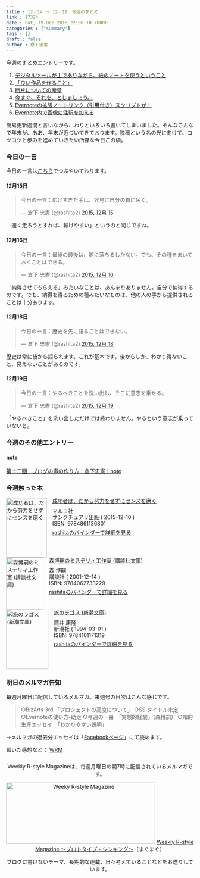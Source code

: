 ```yaml
---
title : 12／14 〜 12／19　今週のまとめ
link : 17324
date : Sat, 19 Dec 2015 22:00:10 +0000
categories : ["summary"]
tags : []
draft : false
author : 倉下忠憲
---
```


今週のまとめエントリーです。

<ol>
<li><a href="https://rashita.net/blog/?p=17281">デジタルツールが主でありながら、紙のノートを使うということ</a></li>
<li><a href="https://rashita.net/blog/?p=17291">「良い作品を作ること」</a></li>
<li><a href="https://rashita.net/blog/?p=17296">断片についての断章</a></li>
<li><a href="https://rashita.net/blog/?p=17299">今すぐ、それを、とじましょう。</a></li>
<li><a href="https://rashita.net/blog/?p=17304">Evernoteの拡張ノートリンク（引用付き）スクリプトが！</a></li>
<li><a href="https://rashita.net/blog/?p=17312">Evernote内で画像に注釈を加える</a></li>
</ol>

簡易更新週間と言いながら、わりといろいろ書いてしまいました。そんなこんなで年末が、ああ、年末が近づいてきております。脱稿という名の光に向けて、コツコツと歩みを進めていきたい所存な今日この頃。

<h3>今日の一言</h3>
今日の一言は<a href="http://twitter.com/rashita2 ">こちら</a>でつぶやいております。

<h4>12月15日</h4>

<blockquote class="twitter-tweet" lang="ja"><p lang="ja" dir="ltr">今日の一言：広げすぎた手は、容易に自分の首に届く。</p>&mdash; 倉下 忠憲 (@rashita2) <a href="https://twitter.com/rashita2/status/676639154109734912">2015, 12月 15</a></blockquote>
<script async src="//platform.twitter.com/widgets.js" charset="utf-8"></script>

「速く走ろうとすれば、転けやすい」というのと同じですね。

<h4>12月16日</h4>

<blockquote class="twitter-tweet" lang="ja"><p lang="ja" dir="ltr">今日の一言：最後の最後は、腑に落ちるしかない。でも、その種をまいておくことはできる。</p>&mdash; 倉下 忠憲 (@rashita2) <a href="https://twitter.com/rashita2/status/676967507136266241">2015, 12月 16</a></blockquote>
<script async src="//platform.twitter.com/widgets.js" charset="utf-8"></script>

「納得させてもらえる」みたいなことは、あんまりありません。自分で納得するのです。でも、納得を得るための種みたいなものは、他の人の手から提供されることは十分あります。

<h4>12月18日</h4>

<blockquote class="twitter-tweet" lang="ja"><p lang="ja" dir="ltr">今日の一言：歴史を先に語ることはできない。</p>&mdash; 倉下 忠憲 (@rashita2) <a href="https://twitter.com/rashita2/status/677738527656837120">2015, 12月 18</a></blockquote>
<script async src="//platform.twitter.com/widgets.js" charset="utf-8"></script>

歴史は常に後から語られます。これが基本です。後からしか、わかり得ないこと、見えないことがあるのです。

<h4>12月19日</h4>

<blockquote class="twitter-tweet" lang="ja"><p lang="ja" dir="ltr">今日の一言：やるべきことを洗い出し、そこに意志を乗せる。</p>&mdash; 倉下 忠憲 (@rashita2) <a href="https://twitter.com/rashita2/status/678037555078520832">2015, 12月 19</a></blockquote>
<script async src="//platform.twitter.com/widgets.js" charset="utf-8"></script>

「やるべきこと」を洗い出しただけでは終わりません。やるという意志が乗っていないと。

<h3>今週のその他エントリー</h3>

<H4>note</H4>

<a href="https://note.mu/rashita/n/n2bfcc9259258">第十二回　ブログの声の作り方｜倉下忠憲｜note</a>

<H3>今週触った本</H3>

<div class="mm-middle" style="margin-bottom:0px;"><div class="mm-image" style="float:left;"><a href="http://www.amazon.co.jp/exec/obidos/ASIN/4861136806/rashita1000-22 /ref=nosim" target="_blank"><img src="http://ecx.images-amazon.com/images/I/515x7Gfs7WL._SL160_.jpg" alt="成功者は、だから努力をせずにセンスを磨く" title="成功者は、だから努力をせずにセンスを磨く" width="109" height="160" border="0" /></a></div><div class="mm-content" style="float:left;margin-left:15px;line-height:120%"><div class="mm-title" style="line-height:120%"><a href="http://www.amazon.co.jp/exec/obidos/ASIN/4861136806/rashita1000-22 /ref=nosim" target="_blank">成功者は、だから努力をせずにセンスを磨く</a></div><div class="mm-detail" style="margin-top:10px;">マルコ社<br />サンクチュアリ出版 ( 2015-12-10 )<br />ISBN: 9784861136801<br /><div style="margin:7px 0px"><a href="http://mediamarker.net/u/rashita/?asin=4861136806" target="_blank">rashitaのバインダーで詳細を見る</a></div></div></div><div style="clear:left"></div></div>

<div class="mm-middle" style="margin-bottom:0px;"><div class="mm-image" style="float:left;"><a href="http://www.amazon.co.jp/exec/obidos/ASIN/4062733226/rashita1000-22 /ref=nosim" target="_blank"><img src="http://ecx.images-amazon.com/images/I/31RTTC1YC5L._SL160_.jpg" alt="森博嗣のミステリィ工作室 (講談社文庫)" title="森博嗣のミステリィ工作室 (講談社文庫)" width="100" height="140" border="0" /></a></div><div class="mm-content" style="float:left;margin-left:15px;line-height:120%"><div class="mm-title" style="line-height:120%"><a href="http://www.amazon.co.jp/exec/obidos/ASIN/4062733226/rashita1000-22 /ref=nosim" target="_blank">森博嗣のミステリィ工作室 (講談社文庫)</a></div><div class="mm-detail" style="margin-top:10px;">森 博嗣<br />講談社 ( 2001-12-14 )<br />ISBN: 9784062733229<br /><div style="margin:7px 0px"><a href="http://mediamarker.net/u/rashita/?asin=4062733226" target="_blank">rashitaのバインダーで詳細を見る</a></div></div></div><div style="clear:left"></div></div>

<div class="mm-middle" style="margin-bottom:0px;"><div class="mm-image" style="float:left;"><a href="http://www.amazon.co.jp/exec/obidos/ASIN/4101171319/rashita1000-22 /ref=nosim" target="_blank"><img src="http://ecx.images-amazon.com/images/I/51sIswZnzgL._SL160_.jpg" alt="旅のラゴス (新潮文庫)" title="旅のラゴス (新潮文庫)" width="113" height="160" border="0" /></a></div><div class="mm-content" style="float:left;margin-left:15px;line-height:120%"><div class="mm-title" style="line-height:120%"><a href="http://www.amazon.co.jp/exec/obidos/ASIN/4101171319/rashita1000-22 /ref=nosim" target="_blank">旅のラゴス (新潮文庫)</a></div><div class="mm-detail" style="margin-top:10px;">筒井 康隆<br />新潮社 ( 1994-03-01 )<br />ISBN: 9784101171319<br /><div style="margin:7px 0px"><a href="http://mediamarker.net/u/rashita/?asin=4101171319" target="_blank">rashitaのバインダーで詳細を見る</a></div></div></div><div style="clear:left"></div></div>

<h3>明日のメルマガ告知</h3>
毎週月曜日に配信しているメルマガ。来週号の目次はこんな感じです。
<blockquote>
○BizArts 3rd 「プロジェクトの高度について」
○SS タイトル未定
○Evernoteの使い方-助走
○今週の一冊　「実験的経験」（森博嗣）
○知的生産エッセイ　「わかりやすい説明」
</blockquote>
→メルマガの過去分エッセイは「<a href="http://www.facebook.com/home.php#!/rashitaportal">Facebookページ</a>」にて読めます。

頂いた感想など：
<a class="twitter-timeline"  href="https://twitter.com/rashita2/timelines/427262290753097729"  data-widget-id="427265271171010561">WRM</a>
    <script>!function(d,s,id){var js,fjs=d.getElementsByTagName(s)[0],p=/^http:/.test(d.location)?'http':'https';if(!d.getElementById(id)){js=d.createElement(s);js.id=id;js.src=p+"://platform.twitter.com/widgets.js";fjs.parentNode.insertBefore(js,fjs);}}(document,"script","twitter-wjs");</script>

<div style="text-align:center;margin-top:25px;">
Weekly R-style Magazineは、毎週月曜日の朝7時に配信されているメルマガです。

<a href="http://www.mag2.com/m/0001185133.html" target="_blank"><img src="https://rashita.net/blog/wp-content/uploads/2010/09/mmbanner.jpg" alt="Weeky R-style Magazine" width="400" height="165" class="alignnone size-full wp-image-12201" /></a>
<a href="http://www.mag2.com/m/0001185133.html" target="_blank">Weekly R-style Magazine ～プロトタイプ・シンキング～</a>（まぐまぐ）

ブログに書けないテーマ、長期的な連載、日々考えていることなどをお送りしています。
</div>